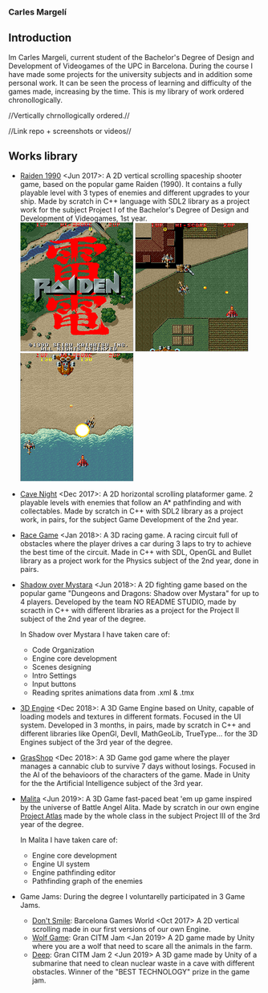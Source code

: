 ### Carles Margelí

## Introduction

Im Carles Margeli, current student of the Bachelor's Degree of Design and Development of Videogames of the UPC in Barcelona. During the course I have made some projects for the university subjects and in addition some personal work. It can be seen the process of learning and difficulty of the games made, increasing by the time. This is my library of work ordered chronollogically.

//Vertically chrnollogically ordered.//

//Link repo + screenshots or videos//

## Works library

 - [Raiden 1990](https://github.com/Margeli/Raiden1990) <Jun 2017>: A 2D vertical scrolling spaceship shooter game, based on the popular game Raiden (1990). It contains a fully playable level with 3 types of enemies and different upgrades to your ship. Made by scratch in C++ language with SDL2 library as a project work for the subject Project I of the Bachelor's Degree of Design and Development of Videogames, 1st year.  
![alt text](Images/raiden1.png)
![alt text](Images/raiden2.png)
![alt text](Images/raiden3.png)
 
 - [Cave Night](https://github.com/Margeli/Assignment3) <Dec 2017>: A 2D horizontal scrolling plataformer game. 2 playable levels with enemies that follow an A* pathfinding and with collectables. Made by scratch in C++ with SDL2 library as a project work, in pairs, for the subject Game Development of the 2nd year.
 
 - [Race Game](https://github.com/Margeli/RaceGame) <Jan 2018>: A 3D racing game. A racing circuit full of obstacles where the player drives a car during 3 laps to try to achieve the best time of the circuit. Made in C++ with SDL, OpenGL and Bullet library as a project work for the Physics subject of the 2nd year, done in pairs.
 
 - [Shadow over Mystara](https://github.com/NOREADMEStudios/ProjectII) <Jun 2018>: A 2D fighting game based on the popular game "Dungeons and Dragons: Shadow over Mystara" for up to 4 players. Developed by the team NO README STUDIO, made by scracth in C++ with different libraries as a project for the Project II subject of the 2nd year of the degree.
 
   In Shadow over Mystara I have taken care of: 
    - Code Organization
    - Engine core development
    - Scenes designing
    - Intro Settings
    - Input buttons
    - Reading sprites animations data from .xml & .tmx
    

 - [3D Engine](https://github.com/Normanbg/3dEngine) <Dec 2018>: A 3D Game Engine based on Unity, capable of loading models and textures in different formats. Focused in the UI system. Developed in 3 months, in pairs, made by scratch in C++ and different libraries like OpenGl, DevIl, MathGeoLib, TrueType... for the 3D Engines subject of the 3rd year of the degree. 
 
 - [GrasShop](https://grasshop420.wixsite.com/website) <Dec 2018>: A 3D Game god game where the player manages a cannabic club to survive 7 days without losings. Focused in the AI of the behavioors of the characters of the game. Made in Unity for the the Artificial Intelligence subject of the 3rd year.

 - [Malita](https://typhoonstudio.itch.io/malita) <Jun 2019>: A 3D Game fast-paced beat 'em up game inspired by the universe of Battle Angel Alita. Made by scratch in our own engine [Project Atlas](https://github.com/project-3-bcn-2019/Project-Atlas) made by the whole class in the subject Project III of the 3rd year of the degree.  

   In Malita I have taken care of:
    - Engine core development
    - Engine UI system
    - Engine pathfinding editor
    - Pathfinding graph of the enemies
    
 
- Game Jams: During the degree I voluntarelly participated in 3 Game Jams. 
     - [Don't Smile](https://github.com/Margeli/dont-smile-by-petabytes): Barcelona Games World <Oct 2017>  A 2D vertical scrolling made in our first versions of our own Engine. 
     - [Wolf Game](https://github.com/Margeli/PetaBytes): Gran CITM Jam <Jan 2019>  A 2D game made by Unity where you are a wolf that need to scare all the animals in the farm. 
     - [Deep](https://github.com/Margeli/GranCITMJam_2): Gran CITM Jam 2 <Jun 2019> A 3D game made by Unity of a submarine that need to clean nuclear waste in a cave with different obstacles. Winner of the "BEST TECHNOLOGY" prize in the game jam.


